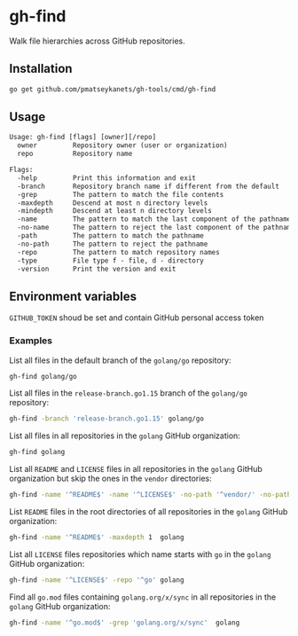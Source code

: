 # gh-find

Walk file hierarchies across GitHub repositories.

## Installation

```sh
go get github.com/pmatseykanets/gh-tools/cmd/gh-find
```

## Usage

```txt
Usage: gh-find [flags] [owner][/repo]
  owner         Repository owner (user or organization)
  repo          Repository name

Flags:
  -help         Print this information and exit
  -branch       Repository branch name if different from the default
  -grep         The pattern to match the file contents
  -maxdepth     Descend at most n directory levels
  -mindepth     Descend at least n directory levels
  -name         The pattern to match the last component of the pathname
  -no-name      The pattern to reject the last component of the pathname
  -path         The pattern to match the pathname
  -no-path      The pattern to reject the pathname
  -repo         The pattern to match repository names
  -type         File type f - file, d - directory
  -version      Print the version and exit
```

## Environment variables

`GITHUB_TOKEN` shoud be set and contain GitHub personal access token

### Examples

List all files in the default branch of the `golang/go` repository:

```sh
gh-find golang/go
```

List all files in the `release-branch.go1.15` branch of the `golang/go` repository:

```sh
gh-find -branch 'release-branch.go1.15' golang/go
```

List all files in all repositories in the `golang` GitHub organization:

```sh
gh-find golang
```

List all `README` and `LICENSE` files in all repositories in the `golang` GitHub organization but skip the ones in the `vendor` directories:

```sh
gh-find -name '^README$' -name '^LICENSE$' -no-path '^vendor/' -no-path '^src/vendor/'  golang
```

List `README` files in the root directories of all repositories in the `golang` GitHub organization:

```sh
gh-find -name '^README$' -maxdepth 1  golang
```

List all `LICENSE` files repositories which name starts with `go` in the `golang` GitHub organization:

```sh
gh-find -name '^LICENSE$' -repo '^go' golang
```

Find all `go.mod` files containing `golang.org/x/sync` in all repositories in the `golang` GitHub organization:

```sh
gh-find -name '^go.mod$' -grep 'golang.org/x/sync'  golang
```
